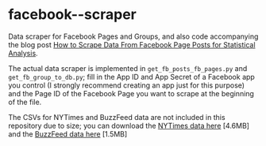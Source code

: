 # facebook--scraper
Data scraper for Facebook Pages and Groups, and also code accompanying the blog post [How to Scrape Data From Facebook Page Posts for Statistical Analysis](http://minimaxir.com/2015/07/facebook-scraper/).

The actual data scraper is implemented in `get_fb_posts_fb_pages.py` and `get_fb_group_to_db.py`; fill in the App ID and App Secret of a Facebook app you control (I strongly recommend creating an app just for this purpose) and the Page ID of the Facebook Page you want to scrape at the beginning of the file.

The CSVs for NYTimes and BuzzFeed data are not included in this repository due to size; you can download the [NYTimes data here](https://dl.dropboxusercontent.com/u/2017402/nytimes_facebook_statuses.zip) [4.6MB] and the [BuzzFeed data here](https://dl.dropboxusercontent.com/u/2017402/buzzfeed_facebook_statuses.zip) [1.5MB]